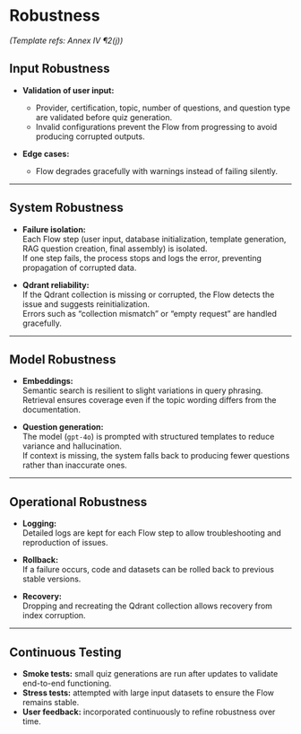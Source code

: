 # Robustness

*(Template refs: Annex IV ¶2(j))*  

## Input Robustness

- **Validation of user input:**  
  - Provider, certification, topic, number of questions, and question type are validated before quiz generation.  
  - Invalid configurations prevent the Flow from progressing to avoid producing corrupted outputs.  

- **Edge cases:**   
  - Flow degrades gracefully with warnings instead of failing silently.  

---

## System Robustness

- **Failure isolation:**  
  Each Flow step (user input, database initialization, template generation, RAG question creation, final assembly) is isolated.  
  If one step fails, the process stops and logs the error, preventing propagation of corrupted data.  

- **Qdrant reliability:**  
  If the Qdrant collection is missing or corrupted, the Flow detects the issue and suggests reinitialization.  
  Errors such as “collection mismatch” or “empty request” are handled gracefully.  

---

## Model Robustness

- **Embeddings:**  
  Semantic search is resilient to slight variations in query phrasing.  
  Retrieval ensures coverage even if the topic wording differs from the documentation.  

- **Question generation:**  
  The model (`gpt-4o`) is prompted with structured templates to reduce variance and hallucination.  
  If context is missing, the system falls back to producing fewer questions rather than inaccurate ones.  

---

## Operational Robustness

- **Logging:**  
  Detailed logs are kept for each Flow step to allow troubleshooting and reproduction of issues.  

- **Rollback:**  
  If a failure occurs, code and datasets can be rolled back to previous stable versions.  

- **Recovery:**  
  Dropping and recreating the Qdrant collection allows recovery from index corruption.  

---

## Continuous Testing

- **Smoke tests:** small quiz generations are run after updates to validate end-to-end functioning.  
- **Stress tests:** attempted with large input datasets to ensure the Flow remains stable.  
- **User feedback:** incorporated continuously to refine robustness over time.  
